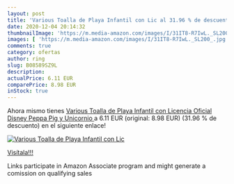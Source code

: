 ```yaml
---
layout: post
title: 'Various Toalla de Playa Infantil con Lic al 31.96 % de descuento'
date: 2020-12-04 20:14:32
thumbnailImage: 'https://m.media-amazon.com/images/I/31IT8-R7IwL._SL200_.jpg'
images: [ 'https://m.media-amazon.com/images/I/31IT8-R7IwL._SL200_.jpg' ]
comments: true
category: ofertas
author: ring
slug: B08589SZ9L
description:
actualPrice: 6.11 EUR
comparePrice: 8.98 EUR
inStock: true
---
```


Ahora mismo tienes [Various Toalla de Playa Infantil con Licencia Oficial Disney  Peppa Pig y Unicornio ](https://www.amazon.es/dp/B08589SZ9L/?tag=tolees-21) a 6.11 EUR (original: 8.98 EUR) (31.96 %  de descuento) en el siguiente enlace!

[![Various Toalla de Playa Infantil con Lic](https://m.media-amazon.com/images/I/31IT8-R7IwL._SL200_.jpg)](https://www.amazon.es/dp/B08589SZ9L/?tag=tolees-21)

[Visítala!!!](https://www.amazon.es/dp/B08589SZ9L/?tag=tolees-21)

Links participate in Amazon Associate program and might generate a comission on qualifying sales
